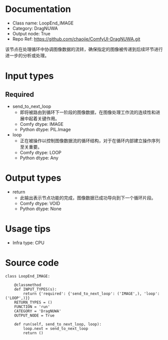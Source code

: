 # Documentation
- Class name: LoopEnd_IMAGE
- Category: DragNUWA
- Output node: True
- Repo Ref: https://github.com/chaojie/ComfyUI-DragNUWA.git

该节点在处理循环中协调图像数据的流转，确保指定的图像被传递到后续环节进行进一步的分析或处理。

# Input types
## Required
- send_to_next_loop
    - 即将被路由到循环下一阶段的图像数据，在图像处理工作流的连续性和进展中起着关键作用。
    - Comfy dtype: IMAGE
    - Python dtype: PIL.Image
- loop
    - 正在被操作以控制图像数据流的循环结构，对于在循环内部建立操作序列至关重要。
    - Comfy dtype: LOOP
    - Python dtype: Any

# Output types
- return
    - 此输出表示节点功能的完成，图像数据已成功导向到下一个循环片段。
    - Comfy dtype: VOID
    - Python dtype: None

# Usage tips
- Infra type: CPU

# Source code
```
class LoopEnd_IMAGE:

    @classmethod
    def INPUT_TYPES(s):
        return {'required': {'send_to_next_loop': ('IMAGE',), 'loop': ('LOOP',)}}
    RETURN_TYPES = ()
    FUNCTION = 'run'
    CATEGORY = 'DragNUWA'
    OUTPUT_NODE = True

    def run(self, send_to_next_loop, loop):
        loop.next = send_to_next_loop
        return ()
```
